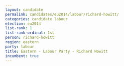 ```yaml
---
layout: candidate
permalink: candidates/eu2014/labour/richard-howitt/
categories: candidate labour
election: eu2014
list-rank: 1
list-rank-ordinal: 1st
person: richard-howitt
region: eastern
party: labour
title: Eastern - Labour Party - Richard Howitt
incumbent: true
---
```

